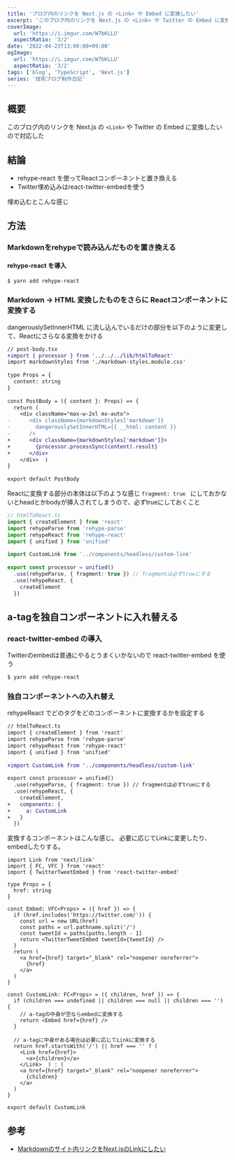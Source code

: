 ```yaml
---
title: 'ブログ内のリンクを Next.js の <Link> や Embed に変換したい'
excerpt: 'このブログ内のリンクを Next.js の <Link> や Twitter の Embed に変換したいので対応した'
coverImage: 
  url: 'https://i.imgur.com/W7bKLLU'
  aspectRatio: '3/2'
date: '2022-04-23T13:00:00+09:00'
ogImage:
  url: 'https://i.imgur.com/W7bKLLU'
  aspectRatio: '3/2'
tags: ['blog', 'TypeScript', 'Next.js']
series: '技術ブログ制作日記'
---
```


## 概要

このブログ内のリンクを Next.js の `<Link>` や Twitter の Embed に変換したいので対応した


## 結論
- rehype-react を使ってReactコンポーネントと置き換える
- Twitter埋め込みはreact-twitter-embedを使う

埋め込むとこんな感じ

[](https://twitter.com/homura10059/status/1511701621901717510)


## 方法
###  Markdownをrehypeで読み込んだものを置き換える

#### rehype-react を導入

```bash
$ yarn add rehype-react
```

### Markdown -> HTML 変換したものをさらに Reactコンポーネントに変換する

dangerouslySetInnerHTML に流し込んでいるだけの部分を以下のように変更して、Reactにさらなる変換をかける

```diff
// post-body.tsx
+import { processor } from '../../../lib/htmlToReact'
import markdownStyles from './markdown-styles.module.css'  
  
type Props = {  
  content: string  
}  
  
const PostBody = ({ content }: Props) => {  
  return (  
    <div className="max-w-2xl mx-auto">  
-      <div className={markdownStyles['markdown']}  
-        dangerouslySetInnerHTML={{ __html: content }}  
-      />  
+	   <div className={markdownStyles['markdown']}>  
+	     {processor.processSync(content).result}  
+	   </div>
	</div>  )  
}  
  
export default PostBody
```

Reactに変換する部分の本体は以下のような感じ
`fragment: true ` にしておかないとheadとかbodyが挿入されてしまうので、必ずtrueにしておくこと

```ts
// htmlToReact.ts
import { createElement } from 'react'  
import rehypeParse from 'rehype-parse'  
import rehypeReact from 'rehype-react'  
import { unified } from 'unified'  
  
import CustomLink from '../components/headless/custom-link'  
  
export const processor = unified()  
  .use(rehypeParse, { fragment: true }) // fragmentは必ずtrueにする  
  .use(rehypeReact, { 
    createElement
  })
```

## a-tagを独自コンポーネントに入れ替える

### react-twitter-embed の導入

Twitterのembedは普通にやるとうまくいかないので react-twitter-embed を使う

```bash
$ yarn add rehype-react
```

### 独自コンポーネントへの入れ替え
rehypeReact でどのタグをどのコンポーネントに変換するかを設定する

```diff
// htmlToReact.ts
import { createElement } from 'react'  
import rehypeParse from 'rehype-parse'  
import rehypeReact from 'rehype-react'  
import { unified } from 'unified'  
  
+import CustomLink from '../components/headless/custom-link'  
  
export const processor = unified()  
  .use(rehypeParse, { fragment: true }) // fragmentは必ずtrueにする  
  .use(rehypeReact, { 
    createElement,  
+	components: {  
+	  a: CustomLink  
+	}
  })
```

変換するコンポーネントはこんな感じ。
必要に応じてLinkに変更したり、embedしたりする。

```tsx
import Link from 'next/link'  
import { FC, VFC } from 'react'  
import { TwitterTweetEmbed } from 'react-twitter-embed'  
  
type Props = {  
  href: string  
}  
  
const Embed: VFC<Props> = ({ href }) => {  
  if (href.includes('https://twitter.com/')) {  
    const url = new URL(href)  
    const paths = url.pathname.split('/')  
    const tweetId = paths[paths.length - 1]  
    return <TwitterTweetEmbed tweetId={tweetId} />  
  }  
  return (  
    <a href={href} target="_blank" rel="noopener noreferrer">  
      {href}  
    </a>  
  )  
}  
  
const CustomLink: FC<Props> = ({ children, href }) => {  
  if (children === undefined || children === null || children === '') {  
    // a-tagの中身が空ならembedに変換する  
    return <Embed href={href} />  
  }  
  
  // a-tagに中身がある場合は必要に応じてLinkに変換する  
  return href.startsWith('/') || href === '' ? (  
    <Link href={href}>  
      <a>{children}</a>  
    </Link>  ) : (  
    <a href={href} target="_blank" rel="noopener noreferrer">  
      {children}  
    </a>  
  )  
}  
  
export default CustomLink
```

## 参考

- [Markdownのサイト内リンクをNext.jsのLinkにしたい](https://zenn.dev/thiragi/articles/ce13a4be4110c0)